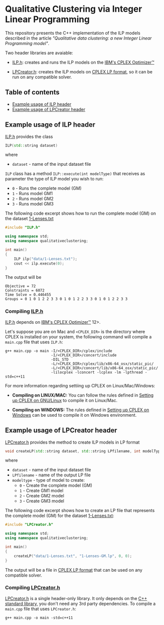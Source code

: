 # Qualitative Clustering via Integer Linear Programming

This repository presents the C++ implementation of the ILP models described in the article _"Qualitative data clustering: a new Integer Linear Programming model"_. 

Two header libraries are avaiable:

* [ILP.h](ILP.h): creates and runs the ILP models on the [IBM's CPLEX Optimizer™](http://www.ibm.com/software/commerce/optimization/cplex-optimizer/)

* [LPCreator.h](LPCreator.h): creates the ILP models on [CPLEX LP format](https://www.ibm.com/support/knowledgecenter/SSSA5P_12.5.0/ilog.odms.cplex.help/CPLEX/FileFormats/topics/LP.html), so it can be run on any compatible solver.

## Table of contents
* [Example usage of ILP header](#example-usage-of-ilp-header)
* [Example usage of LPCreator header](#example-usage-of-lpcreator-header)

## Example usage of ILP header

[ILP.h](ILP.h) provides the class 

```c++
ILP(std::string dataset)
```
where 
 - `dataset` - name of the input dataset file
 
`ILP` class has a method `ILP::execute(int modelType)` that receives as parameter the type of ILP model you wish to run:
 - `0` - Runs the complete model (GM) 
 - `1` - Runs model GM1
 - `2` - Runs model GM2
 - `3` - Runs model GM3
 
 The following code excerpt shows how to run the complete model (GM) on the dataset [1-Lenses.txt](data/1-Lenses.txt)

```c++
#include "ILP.h"

using namespace std;
using namespace qualitativeclustering;

int main()
{
    ILP ilp("data/1-Lenses.txt");
    cout << ilp.execute(0);
}
```

The output will be
```
Objective = 72
Constraints = 6072
Time Solve = 0.446455
Groups = 0 1 0 1 2 2 3 3 0 1 0 1 2 2 3 3 0 1 0 1 2 2 3 3
```

### Compiling [ILP.h](ILP.h)

[ILP.h](ILP.h) depends on [IBM's CPLEX Optimizer™](http://www.ibm.com/software/commerce/optimization/cplex-optimizer/) 12>. 

Let's suppose you are on Mac and `<CPLEX_DIR>` is the directory where CPLEX is installed on your system, the following command will compile a `main.cpp` file that uses `ILP.h`: 

```
g++ main.cpp -o main -I/<CPLEX_DIR>/cplex/include 
                     -I/<CPLEX_DIR>/concert/include
                     -DIL_STD 
                     -L/<CPLEX_DIR>/cplex/lib/x86-64_osx/static_pic/ 
                     -L/<CPLEX_DIR>/concert/lib/x86-64_osx/static_pic/ 
                     -lilocplex -lconcert -lcplex -lm -lpthread -std=c++11
```

For more information regarding settiing up CPLEX on Linux/Mac/Windows:

* **Compiling on LINUX/MAC:** You can follow the rules defined in [Setting up CPLEX on GNU/Linux](https://www.ibm.com/support/knowledgecenter/SSSA5P_12.7.1/ilog.odms.cplex.help/CPLEX/GettingStarted/topics/set_up/GNU_Linux.html)
to compile it on Linux/Mac. 

* **Compiling on WINDOWS:** The rules defined in [Setting up CPLEX on Windows](https://www.ibm.com/support/knowledgecenter/SSSA5P_12.7.1/ilog.odms.cplex.help/CPLEX/GettingStarted/topics/set_up/Windows.html) can be used to compile it on Windows environment.

## Example usage of LPCreator header

[LPCreator.h](LPCreator.h) provides the method to create ILP models in LP format

```cpp
void createLP(std::string dataset, std::string LPfilename, int modelType)
```
where 
 - `dataset` - name of the input dataset file
 - `LPfilename` - name of the output LP file
 - `modeltype` - type of model to create:
   - `0` - Create the complete model (GM)
   - `1` - Create GM1 model
   - `2` - Create GM2 model
   - `3` - Create GM3 model

The following code excerpt shows how to create an LP file that represents the complete model (GM) for the dataset [1-Lenses.txt](data/1-Lenses.txt):

```c++
#include "LPCreator.h"

using namespace std;
using namespace qualitativeclustering;

int main()
{
    createLP("data/1-Lenses.txt", "1-Lenses-GM.lp", 0, 0);
}
```
The output will be a file in [CPLEX LP format](https://www.ibm.com/support/knowledgecenter/SSSA5P_12.5.0/ilog.odms.cplex.help/CPLEX/FileFormats/topics/LP.html) that can be used on any compatible solver. 

### Compiling [LPCreator.h](LPCreator.h)

[LPCreator.h](LPCreator.h) is a single header-only library. It only depends on the [C++ standard library](http://en.cppreference.com/w/cpp/header), you don't need any 3rd party dependencies. To compile a `main.cpp` file that uses `LPCreator.h`:

```
g++ main.cpp -o main -std=c++11
```
